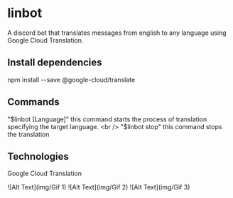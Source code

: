 # linbot
A discord bot that translates messages from english to any language using Google Cloud Translation.

## Install dependencies
npm install --save @google-cloud/translate

## Commands
"$linbot [Language]" this command starts the process of translation specifying the target language. <br />
"$linbot stop" this command stops the translation
 
## Technologies
 Google Cloud Translation <br />

![Alt Text](img/Gif 1)
![Alt Text](img/Gif 2)
![Alt Text](img/Gif 3)


